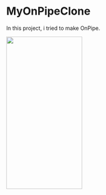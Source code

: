 # MyOnPipeClone
In this project, i tried to make OnPipe.

<img src="https://media0.giphy.com/media/AF1Uoib38yVd7b3pEa/giphy.gif" width="200" height="400" />
